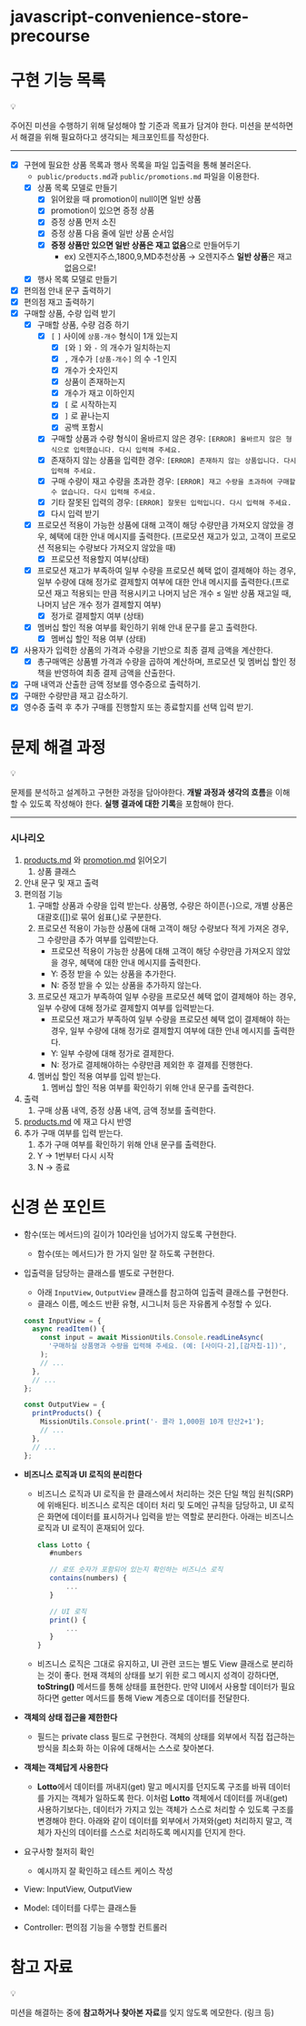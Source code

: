 # javascript-convenience-store-precourse

# 구현 기능 목록

<aside>
💡

주어진 미션을 수행하기 위해 달성해야 할 기준과 목표가 담겨야 한다.
미션을 분석하면서 해결을 위해 필요하다고 생각되는 체크포인트를 작성한다.

</aside>

---

- [x] 구현에 필요한 상품 목록과 행사 목록을 파일 입출력을 통해 불러온다.
  - `public/products.md`과 `public/promotions.md` 파일을 이용한다.
  - [x] 상품 목록 모델로 만들기
    - [x] 읽어왔을 때 promotion이 null이면 일반 상품
    - [x] promotion이 있으면 증정 상품
    - [x] 증정 상품 먼저 소진
    - [x] 증정 상품 다음 줄에 일반 상품 순서임
    - [x] **증정 상품만 있으면 일반 상품은 재고 없음**으로 만들어두기
      - ex) 오렌지주스,1800,9,MD추천상품 → 오렌지주스 **일반 상품**은 재고 없음으로!
  - [x] 행사 목록 모델로 만들기
- [x] 편의점 안내 문구 출력하기
- [x] 편의점 재고 출력하기
- [x] 구매할 상품, 수량 입력 받기
  - [x] 구매할 상품, 수량 검증 하기
    - [x] `[` `]` 사이에 `상품-개수` 형식이 1개 있는지
      - [x] `[`와 `]` 와 `-` 의 개수가 일치하는지
      - [x] `,` 개수가 `[상품-개수]` 의 수 -1 인지
      - [x] 개수가 숫자인지
      - [x] 상품이 존재하는지
      - [x] 개수가 재고 이하인지
      - [x] `[` 로 시작하는지
      - [x] `]` 로 끝나는지
      - [x] 공백 포함시
    - [x] 구매할 상품과 수량 형식이 올바르지 않은 경우: `[ERROR] 올바르지 않은 형식으로 입력했습니다. 다시 입력해 주세요.`
    - [x] 존재하지 않는 상품을 입력한 경우: `[ERROR] 존재하지 않는 상품입니다. 다시 입력해 주세요.`
    - [x] 구매 수량이 재고 수량을 초과한 경우: `[ERROR] 재고 수량을 초과하여 구매할 수 없습니다. 다시 입력해 주세요.`
    - [x] 기타 잘못된 입력의 경우: `[ERROR] 잘못된 입력입니다. 다시 입력해 주세요.`
    - [x] 다시 입력 받기
  - [x] 프로모션 적용이 가능한 상품에 대해 고객이 해당 수량만큼 가져오지 않았을 경우, 혜택에 대한 안내 메시지를 출력한다. (프로모션 재고가 있고, 고객이 프로모션 적용되는 수량보다 가져오지 않았을 때)
    - [x] 프로모션 적용할지 여부(상태)
  - [x] 프로모션 재고가 부족하여 일부 수량을 프로모션 혜택 없이 결제해야 하는 경우, 일부 수량에 대해 정가로 결제할지 여부에 대한 안내 메시지를 출력한다.(프로모션 재고 적용되는 만큼 적용시키고 나머지 남은 개수 ≤ 일반 상품 재고일 때, 나머지 남은 개수 정가 결제할지 여부)
    - [x] 정가로 결제할지 여부 (상태)
  - [x] 멤버십 할인 적용 여부를 확인하기 위해 안내 문구를 묻고 출력한다.
    - [x] 멤버십 할인 적용 여부 (상태)
- [x] 사용자가 입력한 상품의 가격과 수량을 기반으로 최종 결제 금액을 계산한다.
  - [x] 총구매액은 상품별 가격과 수량을 곱하여 계산하며, 프로모션 및 멤버십 할인 정책을 반영하여 최종 결제 금액을 산출한다.
- [x] 구매 내역과 산출한 금액 정보를 영수증으로 출력하기.
- [x] 구매한 수량만큼 재고 감소하기.
- [x] 영수증 출력 후 추가 구매를 진행할지 또는 종료할지를 선택 입력 받기.

# 문제 해결 과정

<aside>
💡

문제를 분석하고 설계하고 구현한 과정을 담아야한다.
**개발 과정과 생각의 흐름**을 이해할 수 있도록 작성해야 한다.
**실행 결과에 대한 기록**을 포함해야 한다.

</aside>

---

### 시나리오

1. [products.md](http://products.md) 와 [promotion.md](http://promotion.md) 읽어오기
   1. 상품 클래스
2. 안내 문구 및 재고 출력
3. 편의점 기능
   1. 구매할 상품과 수량을 입력 받는다. 상품명, 수량은 하이픈(-)으로, 개별 상품은 대괄호([])로 묶어 쉼표(,)로 구분한다.
   2. 프로모션 적용이 가능한 상품에 대해 고객이 해당 수량보다 적게 가져온 경우, 그 수량만큼 추가 여부를 입력받는다.
      - 프로모션 적용이 가능한 상품에 대해 고객이 해당 수량만큼 가져오지 않았을 경우, 혜택에 대한 안내 메시지를 출력한다.
      - Y: 증정 받을 수 있는 상품을 추가한다.
      - N: 증정 받을 수 있는 상품을 추가하지 않는다.
   3. 프로모션 재고가 부족하여 일부 수량을 프로모션 혜택 없이 결제해야 하는 경우, 일부 수량에 대해 정가로 결제할지 여부를 입력받는다.
      - 프로모션 재고가 부족하여 일부 수량을 프로모션 혜택 없이 결제해야 하는 경우, 일부 수량에 대해 정가로 결제할지 여부에 대한 안내 메시지를 출력한다.
      - Y: 일부 수량에 대해 정가로 결제한다.
      - N: 정가로 결제해야하는 수량만큼 제외한 후 결제를 진행한다.
   4. 멤버십 할인 적용 여부를 입력 받는다.
      1. 멤버십 할인 적용 여부를 확인하기 위해 안내 문구를 출력한다.
4. 출력
   1. 구매 상품 내역, 증정 상품 내역, 금액 정보를 출력한다.
5. [products.md](http://products.md) 에 재고 다시 반영
6. 추가 구매 여부를 입력 받는다.
   1. 추가 구매 여부를 확인하기 위해 안내 문구를 출력한다.
   2. Y → 1번부터 다시 시작
   3. N → 종료

# 신경 쓴 포인트

- 함수(또는 메서드)의 길이가 10라인을 넘어가지 않도록 구현한다.
  - 함수(또는 메서드)가 한 가지 일만 잘 하도록 구현한다.
- 입출력을 담당하는 클래스를 별도로 구현한다.
  - 아래 `InputView`, `OutputView` 클래스를 참고하여 입출력 클래스를 구현한다.
  - 클래스 이름, 메소드 반환 유형, 시그니처 등은 자유롭게 수정할 수 있다.
  ```jsx
  const InputView = {
    async readItem() {
      const input = await MissionUtils.Console.readLineAsync(
        '구매하실 상품명과 수량을 입력해 주세요. (예: [사이다-2],[감자칩-1])',
      );
      // ...
    },
    // ...
  };
  ```
  ```jsx
  const OutputView = {
    printProducts() {
      MissionUtils.Console.print('- 콜라 1,000원 10개 탄산2+1');
      // ...
    },
    // ...
  };
  ```
- **비즈니스 로직과 UI 로직의 분리한다**

  - 비즈니스 로직과 UI 로직을 한 클래스에서 처리하는 것은 단일 책임 원칙(SRP)에 위배된다. 비즈니스 로직은 데이터 처리 및 도메인 규칙을 담당하고, UI 로직은 화면에 데이터를 표시하거나 입력을 받는 역할로 분리한다. 아래는 비즈니스 로직과 UI 로직이 혼재되어 있다.

    ```jsx
    class Lotto {
       #numbers

       // 로또 숫자가 포함되어 있는지 확인하는 비즈니스 로직
       contains(numbers) {
           ...
       }

       // UI 로직
       print() {
           ...
       }
    }

    ```

  - 비즈니스 로직은 그대로 유지하고, UI 관련 코드는 별도 View 클래스로 분리하는 것이 좋다. 현재 객체의 상태를 보기 위한 로그 메시지 성격이 강하다면, **toString()** 메서드를 통해 상태를 표현한다. 만약 UI에서 사용할 데이터가 필요하다면 getter 메서드를 통해 View 계층으로 데이터를 전달한다.

- **객체의 상태 접근을 제한한다**
  - 필드는 private class 필드로 구현한다. 객체의 상태를 외부에서 직접 접근하는 방식을 최소화 하는 이유에 대해서는 스스로 찾아본다.
- **객체는 객체답게 사용한다**
  - **Lotto**에서 데이터를 꺼내지(get) 말고 메시지를 던지도록 구조를 바꿔 데이터를 가지는 객체가 일하도록 한다. 이처럼 **Lotto** 객체에서 데이터를 꺼내(get) 사용하기보다는, 데이터가 가지고 있는 객체가 스스로 처리할 수 있도록 구조를 변경해야 한다. 아래와 같이 데이터를 외부에서 가져와(get) 처리하지 말고, 객체가 자신의 데이터를 스스로 처리하도록 메시지를 던지게 한다.
- 요구사항 철저히 확인
  - 예시까지 잘 확인하고 테스트 케이스 작성
- View: InputView, OutputView
- Model: 데이터를 다루는 클래스들
- Controller: 편의점 기능을 수행할 컨트롤러

# 참고 자료

<aside>
💡

미션을 해결하는 중에 **참고하거나 찾아본 자료**를 잊지 않도록 메모한다. (링크 등)

</aside>
